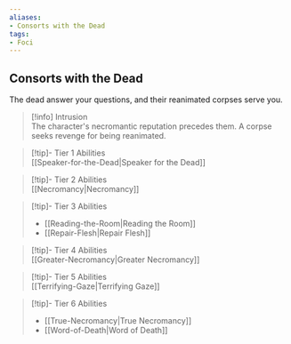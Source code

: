 ```yaml
---
aliases:
- Consorts with the Dead
tags:
- Foci
---
```


  
## Consorts with the Dead  
The dead answer your questions, and their reanimated corpses serve you.  
 >[!info] Intrusion  
>The character's necromantic reputation precedes them. A corpse seeks revenge for being reanimated.   

>[!tip]- Tier 1 Abilities  
>[[Speaker-for-the-Dead|Speaker for the Dead]]  

>[!tip]- Tier 2 Abilities  
>[[Necromancy|Necromancy]]  

>[!tip]- Tier 3 Abilities  
>- [[Reading-the-Room|Reading the Room]]  
>- [[Repair-Flesh|Repair Flesh]]  

>[!tip]- Tier 4 Abilities  
>[[Greater-Necromancy|Greater Necromancy]]  

>[!tip]- Tier 5 Abilities  
>[[Terrifying-Gaze|Terrifying Gaze]]  

>[!tip]- Tier 6 Abilities  
>- [[True-Necromancy|True Necromancy]]  
>- [[Word-of-Death|Word of Death]]